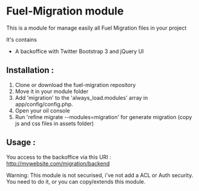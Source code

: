 # Fuel-Migration module

This is a module for manage easily all Fuel Migration files in your project

It's contains 
- A backoffice with Twitter Bootstrap 3 and jQuery UI

## Installation :

1. Clone or download the fuel-migration repository
2. Move it in your module folder
3. Add 'migration' to the 'always_load.modules' array in app/config/config.php.
4. Open your oil console
5. Run 'refine migrate --modules=migration' for generate migration (copy js and css files in assets folder)


## Usage :

You access to the backoffice via this URI : http://mywebsite.com/migration/backend

Warning: This module is not securised, i've not add a ACL or Auth security. 
You need to do it, or you can copy/extends this module.